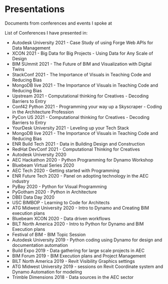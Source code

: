 # Presentations
Documents from conferences and events I spoke at

List of Conferences I have presented in:


<ul>
<li>Autodesk University 2021 - Case Study of using Forge Web APIs for Data Management</li>
<li>XCON 2021 - Big Data for Big Projects - Using Data for Any Scale of Design</li>
<li>BIM SUmmit 2021 - The Future of BIM and Visualization with Digital Twins</li>
<li>StackConf 2021 - The Importance of Visuals in Teaching Code and Reducing Bias</li>
<li>MongoDB live 2021 - The Importance of Visuals in Teaching Code and Reducing Bias</li>
<li>Upstream 2021 - Computational thinking for Creatives - Decoding Barriers to Entry</li>
<li>Conf42 Python 2021 - Programming your way up a Skyscraper - Coding in the Architecture Profession</li>
<li>PyCon US 2021 - Computational thinking for Creatives - Decoding Barriers to Entry</li>
<li>YourDesk University 2021 - Leveling up your Tech Stack</li>
<li>MongoDB live 2021 - The Importance of Visuals in Teaching Code and Reducing Bias</li>
<li>ENR Build Tech 2021 - Data in Building Design and Construction</li>
<li>RedHat DevConf 2021 - Computational Thinking for Creatives</li>
<li>Autodesk University 2020</li>
<li>AEC Hackathon 2020 - Python Programming for Dynamo Workshop</li>
<li>Bluebeam Virtual Series 2020</li>
<li>AEC Tech 2020 - Getting started with Programming</li>
<li>ENR Future Tech 2020 - Panel on adopting technology in the AEC industry</li>
<li>PyBay 2020 - Python for Visual Programming</li>
<li>PyGotham 2020 - Python in Architecture</li>
<li>DBEI Data Day 2020</li>
<li>USC BIMBOP - Learning to Code for Architects</li>
<li>ATG Midwest University 2020 - Intro to Dynamo and Creating BIM execution plans</li>
<li>Bluebeam XCON 2020 - Data driven workflows</li>
<li>BILT North America 2020 - Intro to Python for Dynamo and BIM Execution plans</li>
<li>Festival of BIM - BIM Topic Session</li>
<li>Autodesk University 2019 - Python coding using Dynamo for design and documentation automation</li>
<li>Build Expo 2019 - Data gathering for large scale projects in AEC</li>
<li>BIM Forum 2019 - BIM Execution plans and Project Management</li>
<li>BILT North America 2019 - Revit Visibility Graphics settings</li>
<li>ATG Midwest University 2019 - sessions on Revit Coordinate system and Dynamo Automation for modeling</li>
<li>Trimble Dimensions 2018 - Data sources in the AEC sector</li>
</ul>

